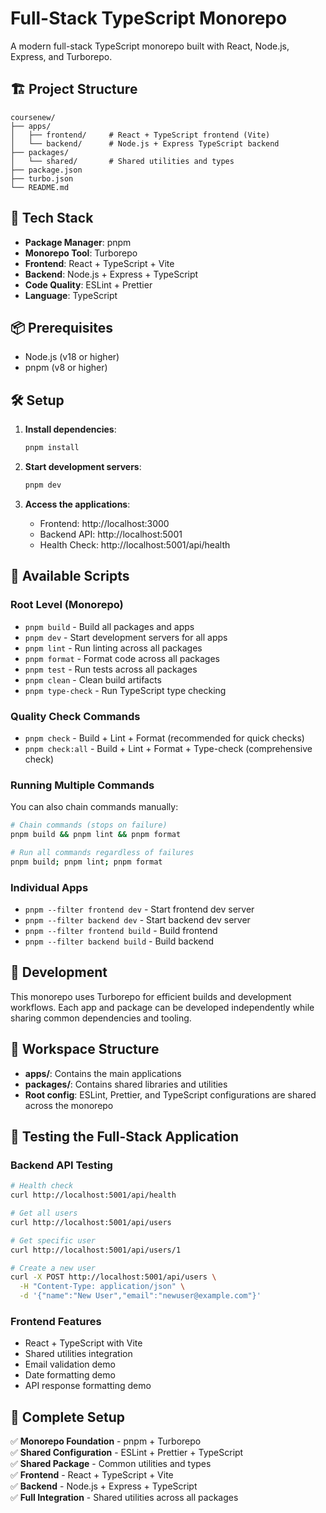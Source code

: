 # Full-Stack TypeScript Monorepo

A modern full-stack TypeScript monorepo built with React, Node.js, Express, and Turborepo.

## 🏗️ Project Structure

```
coursenew/
├── apps/
│   ├── frontend/     # React + TypeScript frontend (Vite)
│   └── backend/      # Node.js + Express TypeScript backend
├── packages/
│   └── shared/       # Shared utilities and types
├── package.json
├── turbo.json
└── README.md
```

## 🚀 Tech Stack

- **Package Manager**: pnpm
- **Monorepo Tool**: Turborepo
- **Frontend**: React + TypeScript + Vite
- **Backend**: Node.js + Express + TypeScript
- **Code Quality**: ESLint + Prettier
- **Language**: TypeScript

## 📦 Prerequisites

- Node.js (v18 or higher)
- pnpm (v8 or higher)

## 🛠️ Setup

1. **Install dependencies**:

   ```bash
   pnpm install
   ```

2. **Start development servers**:

   ```bash
   pnpm dev
   ```

3. **Access the applications**:
   - Frontend: http://localhost:3000
   - Backend API: http://localhost:5001
   - Health Check: http://localhost:5001/api/health

## 📜 Available Scripts

### Root Level (Monorepo)

- `pnpm build` - Build all packages and apps
- `pnpm dev` - Start development servers for all apps
- `pnpm lint` - Run linting across all packages
- `pnpm format` - Format code across all packages
- `pnpm test` - Run tests across all packages
- `pnpm clean` - Clean build artifacts
- `pnpm type-check` - Run TypeScript type checking

### Quality Check Commands

- `pnpm check` - Build + Lint + Format (recommended for quick checks)
- `pnpm check:all` - Build + Lint + Format + Type-check (comprehensive check)

### Running Multiple Commands

You can also chain commands manually:

```bash
# Chain commands (stops on failure)
pnpm build && pnpm lint && pnpm format

# Run all commands regardless of failures
pnpm build; pnpm lint; pnpm format
```

### Individual Apps

- `pnpm --filter frontend dev` - Start frontend dev server
- `pnpm --filter backend dev` - Start backend dev server
- `pnpm --filter frontend build` - Build frontend
- `pnpm --filter backend build` - Build backend

## 🔧 Development

This monorepo uses Turborepo for efficient builds and development workflows. Each app and package can be developed independently while sharing common dependencies and tooling.

## 📁 Workspace Structure

- **apps/**: Contains the main applications
- **packages/**: Contains shared libraries and utilities
- **Root config**: ESLint, Prettier, and TypeScript configurations are shared across the monorepo

## 🚀 Testing the Full-Stack Application

### Backend API Testing

```bash
# Health check
curl http://localhost:5001/api/health

# Get all users
curl http://localhost:5001/api/users

# Get specific user
curl http://localhost:5001/api/users/1

# Create a new user
curl -X POST http://localhost:5001/api/users \
  -H "Content-Type: application/json" \
  -d '{"name":"New User","email":"newuser@example.com"}'
```

### Frontend Features

- React + TypeScript with Vite
- Shared utilities integration
- Email validation demo
- Date formatting demo
- API response formatting demo

## 🎉 Complete Setup

✅ **Monorepo Foundation** - pnpm + Turborepo  
✅ **Shared Configuration** - ESLint + Prettier + TypeScript  
✅ **Shared Package** - Common utilities and types  
✅ **Frontend** - React + TypeScript + Vite  
✅ **Backend** - Node.js + Express + TypeScript  
✅ **Full Integration** - Shared utilities across all packages
